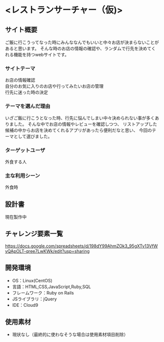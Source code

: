 # <レストランサーチャー（仮)>

## サイト概要
ご飯に行こうってなった時にみんななんでもいいと中々お店が決まらないことがあると思います。
そんな時のお店の情報の確認や、ランダムで行先を決めてくれる機能を持つwebサイトです。

### サイトテーマ
お店の情報確認</br>
自分のお気に入りのお店や行ってみたいお店の管理</br>
行先に迷った時の決定

### テーマを選んだ理由
いざご飯に行こうとなった時、行先に悩んでしまい中々決められない事が多くありました。
そんな中でお店の情報やレビューを確認しつつ、
リストアップした候補の中からお店を決めてくれるアプリがあったら便利だなと思い、
今回のテーマとして選びました。

### ターゲットユーザ
外食する人

### 主な利用シーン
外食時

## 設計書
現在製作中

## チャレンジ要素一覧
https://docs.google.com/spreadsheets/d/198dY99AhmZOk3_95gXTv13VfWvQApOLT-qree7LwKWk/edit?usp=sharing

## 開発環境
- OS：Linux(CentOS)
- 言語：HTML,CSS,JavaScript,Ruby,SQL
- フレームワーク：Ruby on Rails
- JSライブラリ：jQuery
- IDE：Cloud9

## 使用素材
- 現状なし（最終的に使わなそうな場合は使用素材項目削除）